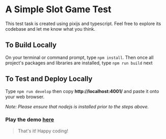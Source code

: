 # A Simple Slot Game Test
 
This test task is created using pixijs and typescript. Feel free to explore its codebase and let me know what you think.

## To Build Locally

On your terminal or command prompt, type `npm install`. Then once all project's packages and libraries are installed, type `npm run build` next

## To Test and Deploy Locally

Type `npm run develop` then copy **http://localhost:4001/** and paste it onto your web browser.

*Note: Please ensure that nodejs is installed prior to the steps above.*

### Play the demo [here](https://jeth88.github.io/avatarux_test_slot/dist/)

> That's it! Happy coding!
